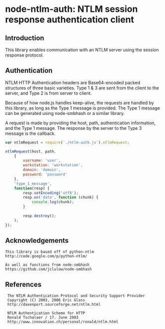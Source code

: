 # node-ntlm-auth: NTLM session response authentication client

## Introduction

This library enables communication with an NTLM server using the session
response protocol. 

## Authentication

NTLM HTTP Authentication headers are Base64-encoded packed structures of
three basic varieties.  Type 1 & 3 are sent from the client to the server,
and Type 2 is from server to client.

Because of how node.js handles keep-alive, the requests are handled by this
library, as long as the Type 1 message is provided. The Type 1 message
can be generated using node-smbhash or a similar library.

A request is made by providing the host, path, authentication information, 
and the Type 1 message. The response by the server to the Type 3 message 
is the callback.

```javascript
var ntlmRequest = require('./ntlm-auth.js').ntlmRequest;

ntlmRequest(host, path, 
	{
		username: 'user', 
		workstation: 'workstation',
		domain: 'domain',
		password: 'password'
	},
	'type_1_message',
	function(resp) {
		resp.setEncoding('utf8');
		resp.on('data', function (chunk) {
			console.log(chunk);
		}
		
		resp.destroy();
	);
});
```

## Acknowledgements 

	This library is based off of python-ntlm
	http://code.google.com/p/python-ntlm/
	
	As well as functions from node-smbhash
	https://github.com/jclulow/node-smbhash

## References

     The NTLM Authentication Protocol and Security Support Provider
     Copyright (C) 2003, 2006 Eric Glass
     http://davenport.sourceforge.net/ntlm.html
     
     NTLM Authentication Scheme for HTTP
     Ronald Tschalaer / 17. June 2003
     http://www.innovation.ch/personal/ronald/ntlm.html
